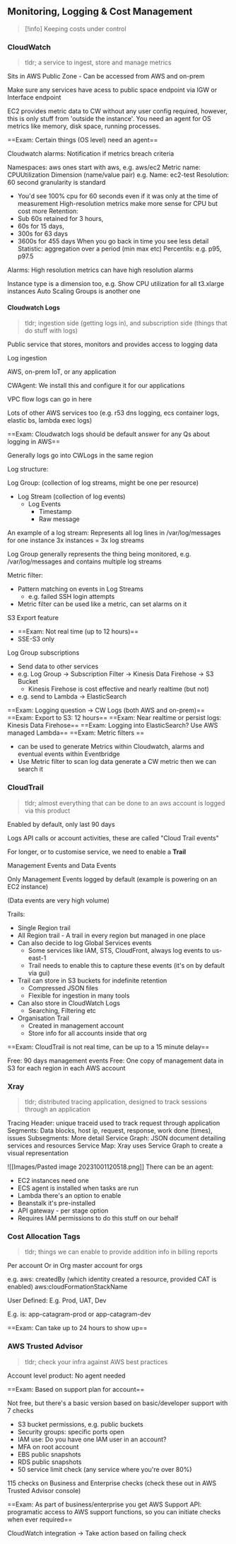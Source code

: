 ## Monitoring, Logging & Cost Management

> [!info] Keeping costs under control

### CloudWatch

> tldr; a service to ingest, store and manage metrics

Sits in AWS Public Zone - Can be accessed from AWS and on-prem

Make sure any services have acess to public space endpoint via IGW or Interface endpoint

EC2 provides metric data to CW without any user config required, however, this is only stuff from 'outside the instance'. You need an agent for OS metrics like memory, disk space, running processes.

==Exam: Certain things (OS level) need an agent==

Cloudwatch alarms: Notification if metrics breach criteria

Namespaces: aws ones start with aws, e.g. aws/ec2
Metric name: CPUUtilization
Dimension (name/value pair) e.g. Name: ec2-test
Resolution: 60 second granularity is standard
- You'd see 100% cpu for 60 seconds even if it was only at the time of measurement
High-resolution metrics make more sense for CPU but cost more
Retention: 
- Sub 60s retained for 3 hours, 
- 60s for 15 days, 
- 300s for 63 days
- 3600s for 455 days
When you go back in time you see less detail
Statistic: aggregation over a period (min max etc)
Percentils: e.g. p95, p97.5

Alarms: High resolution metrics can have high resolution alarms

Instance type is a dimension too, e.g. Show CPU utilization for all t3.xlarge instances
Auto Scaling Groups is another one

#### Cloudwatch Logs

> tldr; ingestion side (getting logs in), and subscription side (things that do stuff with logs)

Public service that stores, monitors and provides access to logging data

Log ingestion

AWS, on-prem IoT, or any application

CWAgent: We install this and configure it for our applications

VPC flow logs can go in here

Lots of other AWS services too (e.g. r53 dns logging, ecs container logs, elastic bs, lambda exec logs)

==Exam: Cloudwatch logs should be default answer for any Qs about logging in AWS==

Generally logs go into CWLogs in the same region

Log structure:

Log Group: (collection of log streams, might be one per resource)
- Log Stream (collection of log events)
	- Log Events
		- Timestamp
		- Raw message

An example of a log stream: Represents all log lines in /var/log/messages for one instance
3x instances = 3x log streams

Log Group generally represents the thing being monitored, e.g. /var/log/messages and contains multiple log streams

Metric filter:
- Pattern matching on events in Log Streams
	- e.g. failed SSH login attempts
- Metric filter can be used like a metric, can set alarms on it

S3 Export feature
- ==Exam: Not real time (up to 12 hours)==
- SSE-S3 only

Log Group subscriptions
- Send data to other services
- e.g. Log Group -> Subscription Filter -> Kinesis Data Firehose -> S3 Bucket
	- Kinesis Firehose is cost effective and nearly realtime (but not)
- e.g. send to Lambda -> ElasticSearch 

==Exam: Logging question -> CW Logs (both AWS and on-prem)==
==Exam: Export to S3: 12 hours==
==Exam: Near realtime or persist logs: Kinesis Data Firehose==
==Exam: Logging into ElasticSearch? Use AWS managed Lambda==
==Exam: Metric filters ==
- can be used to generate Metrics within Cloudwatch, alarms and eventual events within Eventbridge
- Use Metric filter to scan log data generate a CW metric then we can search it

### CloudTrail

> tldr; almost everything that can be done to an aws account is logged via this product

Enabled by default, only last 90 days

Logs API calls or account activities, these are called "Cloud Trail events"

For longer, or to customise service, we need to enable a **Trail**

Management Events and Data Events

Only Management Events logged by default (example is powering on an EC2 instance)

(Data events are very high volume)

Trails:
- Single Region trail
- All Region trail
		- A trail in every region but managed in one place
- Can also decide to log Global Services events
	- Some services like IAM, STS, CloudFront, always log events to us-east-1
	- Trail needs to enable this to capture these events (it's on by default via gui)
- Trail can store in S3 buckets for indefinite retention
	- Compressed JSON files
	- Flexible for ingestion in many tools
- Can also store in CloudWatch Logs
	- Searching, Filtering etc
- Organisation Trail
	- Created in management account
	- Store info for all accounts inside that org

==Exam: CloudTrail is not real time, can be up to a 15 minute delay==

Free: 90 days management events
Free: One copy of management data in S3 for each region in each AWS account

### Xray

> tldr; distributed tracing application, designed to track sessions through an application

Tracing Header: unique traceid used to track request through application
Segments: Data blocks, host ip, request, response, work done (times), issues
Subsegments: More detail
Service Graph: JSON document detailing services and resources
Service Map: Xray uses Service Graph to create a visual representation

![[Images/Pasted image 20231001120518.png]]
There can be an agent:
- EC2 instances need one
- ECS agent is installed when tasks are run
- Lambda there's an option to enable
- Beanstalk it's pre-installed
- API gateway - per stage option
- Requires IAM permissions to do this stuff on our behalf

### Cost Allocation Tags

> tldr; things we can enable to provide addition info in billing reports

Per account
Or in Org master account for orgs

e.g.
aws: createdBy (which identity created a resource, provided CAT is enabled)
aws:cloudFormationStackName

User Defined:
E.g. Prod, UAT, Dev

E.g. is: app-catagram-prod or app-catagram-dev

==Exam: Can take up to 24 hours to show up==
### AWS Trusted Advisor

> tldr; check your infra against AWS best practices

Account level product: No agent needed

==Exam: Based on support plan for account==

Not free, but there's a basic version based on basic/developer support with 7 checks
- S3 bucket permissions, e.g. public buckets
- Security groups: specific ports open
- IAM use: Do you have one IAM user in an account?
- MFA on root account
- EBS public snapshots
- RDS public snapshots
- 50 service limit check (any service where you're over 80%)

115 checks on Business and Enterprise checks (check these out in AWS Trusted Advisor console)

==Exam: As part of business/enterprise you get AWS Support API: programatic access to AWS support functions, so you can initiate checks when ever required==

CloudWatch integration -> Take action based on failing check

